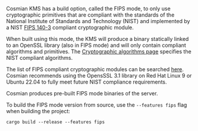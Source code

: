 Cosmian KMS has a build option, called the FIPS mode, to only use cryptographic primitives that are compliant with the
standards of the National Institute of Standards and Technology (NIST) and implemented by a NIST [FIPS 140-3](https://csrc.nist.gov/pubs/fips/140-3/final) compliant
cryptographic module.

When built using this mode, the KMS will produce a binary statically linked to an OpenSSL library (also in FIPS mode)
and will only contain compliant algorithms and primitives. The [Cryptographic algorithms page](./algorithms.md)
specifies the NIST compliant algorithms.

The list of FIPS compliant cryptographic modules can be
searched [here](https://csrc.nist.gov/projects/cryptographic-module-validation-program/validated-modules/search).
Cosmian recommends using the OpensSSL 3.1 library on Red Hat Linux 9 or Ubuntu 22.04 to fully meet future NIST
compliance requirements.

Cosmian produces pre-built FIPS mode binaries of the server.

To build the FIPS mode version from source, use the `--features fips` flag when building the project:

```shell
cargo build --release --features fips
```
